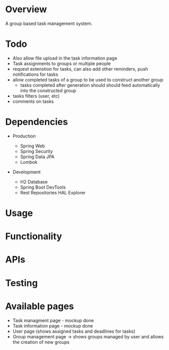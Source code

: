 # Overview
A group based task management system.

# Todo
- Also allow file upload in the task information page
- Task assignments to groups or multiple people
- request extenstion for tasks, can also add other reminders, push notifications for tasks
- allow completed tasks of a group to be used to construct another group
    - tasks completed after generation should should feed automatically into the constructed group
- tasks filters (user, etc)
- comments on tasks

# Dependencies
- Production
    - Spring Web
    - Spring Security
    - Spring Data JPA
    - Lombok

- Development
    - H2 Database
    - Spring Boot DevTools
    - Rest Repositories HAL Explorer 

# Usage

# Functionality

# APIs

# Testing

# Available pages
- Task managment page - mockup done
- Task information page - mockup done
- User page (shows assigned tasks and deadlines for tasks)
- Group management page -> shows groups managed by user and allows the creation of new groups
